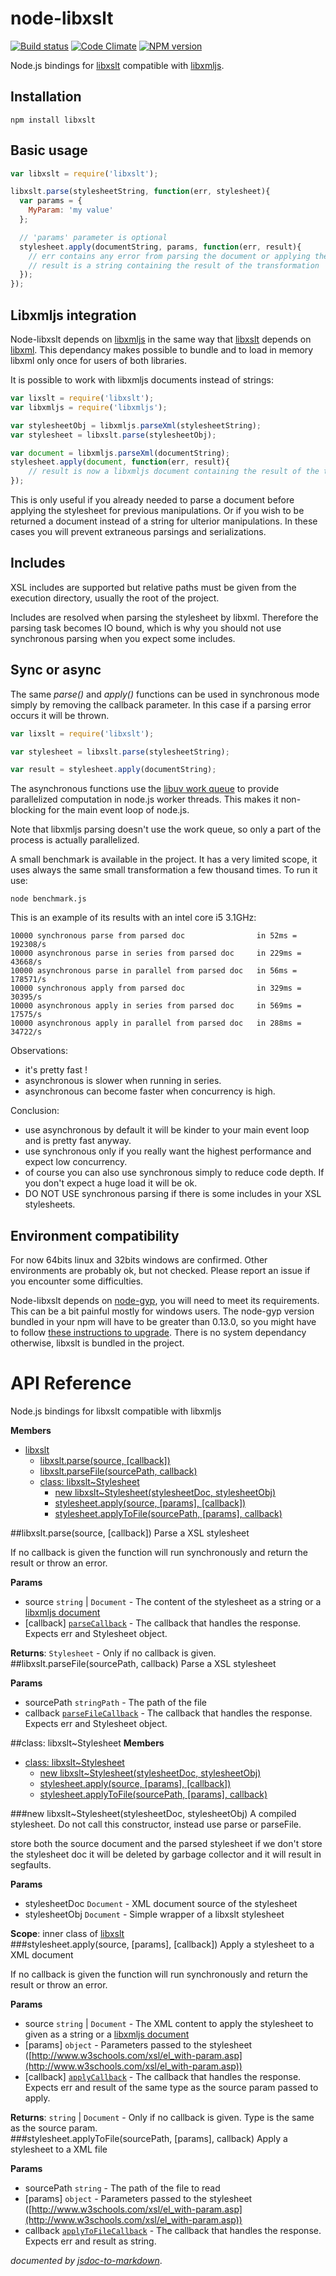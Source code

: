 node-libxslt
============

[![Build status](https://travis-ci.org/albanm/node-libxslt.svg)](https://travis-ci.org/albanm/node-libxslt)
[![Code Climate](https://codeclimate.com/github/albanm/node-libxslt/badges/gpa.svg)](https://codeclimate.com/github/albanm/node-libxslt)
[![NPM version](https://badge.fury.io/js/libxslt.svg)](http://badge.fury.io/js/libxslt)

Node.js bindings for [libxslt](http://xmlsoft.org/libxslt/) compatible with [libxmljs](https://github.com/polotek/libxmljs/issues/226).

Installation
------------

	npm install libxslt

Basic usage
-----------

```js
var libxslt = require('libxslt');

libxslt.parse(stylesheetString, function(err, stylesheet){
  var params = {
    MyParam: 'my value'
  };

  // 'params' parameter is optional
  stylesheet.apply(documentString, params, function(err, result){
    // err contains any error from parsing the document or applying the stylesheet
    // result is a string containing the result of the transformation
  });  
});
```

Libxmljs integration
--------------------

Node-libxslt depends on [libxmljs](https://github.com/polotek/libxmljs/issues/226) in the same way that [libxslt](http://xmlsoft.org/libxslt/) depends on [libxml](http://xmlsoft.org/). This dependancy makes possible to bundle and to load in memory libxml only once for users of both libraries.

It is possible to work with libxmljs documents instead of strings:

```js
var lixslt = require('libxslt');
var libxmljs = require('libxmljs');

var stylesheetObj = libxmljs.parseXml(stylesheetString);
var stylesheet = libxslt.parse(stylesheetObj);

var document = libxmljs.parseXml(documentString);
stylesheet.apply(document, function(err, result){
	// result is now a libxmljs document containing the result of the transformation
});

```

This is only useful if you already needed to parse a document before applying the stylesheet for previous manipulations.
Or if you wish to be returned a document instead of a string for ulterior manipulations.
In these cases you will prevent extraneous parsings and serializations.	

Includes
--------

XSL includes are supported but relative paths must be given from the execution directory, usually the root of the project.

Includes are resolved when parsing the stylesheet by libxml. Therefore the parsing task becomes IO bound, which is why you should not use synchronous parsing when you expect some includes.

Sync or async
-------------

The same *parse()* and *apply()* functions can be used in synchronous mode simply by removing the callback parameter.
In this case if a parsing error occurs it will be thrown.

```js
var lixslt = require('libxslt');

var stylesheet = libxslt.parse(stylesheetString);

var result = stylesheet.apply(documentString);

```

The asynchronous functions use the [libuv work queue](http://nikhilm.github.io/uvbook/threads.html#libuv-work-queue)
to provide parallelized computation in node.js worker threads. This makes it non-blocking for the main event loop of node.js.

Note that libxmljs parsing doesn't use the work queue, so only a part of the process is actually parallelized.

A small benchmark is available in the project. It has a very limited scope, it uses always the same small transformation a few thousand times.
To run it use:

    node benchmark.js

This is an example of its results with an intel core i5 3.1GHz:

```
10000 synchronous parse from parsed doc                in 52ms = 192308/s
10000 asynchronous parse in series from parsed doc     in 229ms = 43668/s
10000 asynchronous parse in parallel from parsed doc   in 56ms = 178571/s
10000 synchronous apply from parsed doc                in 329ms = 30395/s
10000 asynchronous apply in series from parsed doc     in 569ms = 17575/s
10000 asynchronous apply in parallel from parsed doc   in 288ms = 34722/s

```

Observations:
  - it's pretty fast !
  - asynchronous is slower when running in series.
  - asynchronous can become faster when concurrency is high.

Conclusion:
  - use asynchronous by default it will be kinder to your main event loop and is pretty fast anyway.
  - use synchronous only if you really want the highest performance and expect low concurrency.
  - of course you can also use synchronous simply to reduce code depth. If you don't expect a huge load it will be ok.
  - DO NOT USE synchronous parsing if there is some includes in your XSL stylesheets.

Environment compatibility
-------------------------

For now 64bits linux and 32bits windows are confirmed. Other environments are probably ok, but not checked. Please report an issue if you encounter some difficulties.

Node-libxslt depends on [node-gyp](https://github.com/TooTallNate/node-gyp), you will need to meet its requirements. This can be a bit painful mostly for windows users. The node-gyp version bundled in your npm will have to be greater than 0.13.0, so you might have to follow [these instructions to upgrade](https://github.com/TooTallNate/node-gyp/wiki/Updating-npm's-bundled-node-gyp). There is no system dependancy otherwise, libxslt is bundled in the project.

API Reference
=============
Node.js bindings for libxslt compatible with libxmljs

**Members**

* [libxslt](#module_libxslt)
  * [libxslt.parse(source, [callback])](#module_libxslt.parse)
  * [libxslt.parseFile(sourcePath, callback)](#module_libxslt.parseFile)
  * [class: libxslt~Stylesheet](#module_libxslt..Stylesheet)
    * [new libxslt~Stylesheet(stylesheetDoc, stylesheetObj)](#new_module_libxslt..Stylesheet)
    * [stylesheet.apply(source, [params], [callback])](#module_libxslt..Stylesheet#apply)
    * [stylesheet.applyToFile(sourcePath, [params], callback)](#module_libxslt..Stylesheet#applyToFile)

<a name="module_libxslt.parse"></a>
##libxslt.parse(source, [callback])
Parse a XSL stylesheet

If no callback is given the function will run synchronously and return the result or throw an error.

**Params**

- source `string` | `Document` - The content of the stylesheet as a string or a [libxmljs document](https://github.com/polotek/libxmljs/wiki/Document)  
- \[callback\] <code>[parseCallback](#parseCallback)</code> - The callback that handles the response. Expects err and Stylesheet object.  

**Returns**: `Stylesheet` - Only if no callback is given.  
<a name="module_libxslt.parseFile"></a>
##libxslt.parseFile(sourcePath, callback)
Parse a XSL stylesheet

**Params**

- sourcePath `stringPath` - The path of the file  
- callback <code>[parseFileCallback](#parseFileCallback)</code> - The callback that handles the response. Expects err and Stylesheet object.  

<a name="module_libxslt..Stylesheet"></a>
##class: libxslt~Stylesheet
**Members**

* [class: libxslt~Stylesheet](#module_libxslt..Stylesheet)
  * [new libxslt~Stylesheet(stylesheetDoc, stylesheetObj)](#new_module_libxslt..Stylesheet)
  * [stylesheet.apply(source, [params], [callback])](#module_libxslt..Stylesheet#apply)
  * [stylesheet.applyToFile(sourcePath, [params], callback)](#module_libxslt..Stylesheet#applyToFile)

<a name="new_module_libxslt..Stylesheet"></a>
###new libxslt~Stylesheet(stylesheetDoc, stylesheetObj)
A compiled stylesheet. Do not call this constructor, instead use parse or parseFile.

store both the source document and the parsed stylesheet
if we don't store the stylesheet doc it will be deleted by garbage collector and it will result in segfaults.

**Params**

- stylesheetDoc `Document` - XML document source of the stylesheet  
- stylesheetObj `Document` - Simple wrapper of a libxslt stylesheet  

**Scope**: inner class of [libxslt](#module_libxslt)  
<a name="module_libxslt..Stylesheet#apply"></a>
###stylesheet.apply(source, [params], [callback])
Apply a stylesheet to a XML document

If no callback is given the function will run synchronously and return the result or throw an error.

**Params**

- source `string` | `Document` - The XML content to apply the stylesheet to given as a string or a [libxmljs document](https://github.com/polotek/libxmljs/wiki/Document)  
- \[params\] `object` - Parameters passed to the stylesheet ([http://www.w3schools.com/xsl/el_with-param.asp](http://www.w3schools.com/xsl/el_with-param.asp))  
- \[callback\] <code>[applyCallback](#Stylesheet..applyCallback)</code> - The callback that handles the response. Expects err and result of the same type as the source param passed to apply.  

**Returns**: `string` | `Document` - Only if no callback is given. Type is the same as the source param.  
<a name="module_libxslt..Stylesheet#applyToFile"></a>
###stylesheet.applyToFile(sourcePath, [params], callback)
Apply a stylesheet to a XML file

**Params**

- sourcePath `string` - The path of the file to read  
- \[params\] `object` - Parameters passed to the stylesheet ([http://www.w3schools.com/xsl/el_with-param.asp](http://www.w3schools.com/xsl/el_with-param.asp))  
- callback <code>[applyToFileCallback](#Stylesheet..applyToFileCallback)</code> - The callback that handles the response. Expects err and result as string.  

*documented by [jsdoc-to-markdown](https://github.com/75lb/jsdoc-to-markdown)*.
